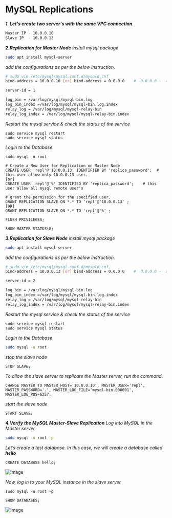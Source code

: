 # MySQL Replications

_**1. Let's create two server's with the same VPC connection.**_
```sh
Master IP - 10.0.0.10
Slave IP  - 10.0.0.13
```
_**2.Replication for Master Node**_
_install mysql package_
```bash
sudo apt install mysql-server
```
_add the configurations as per the below instruction._
```sh
# sudo vim /etc/mysql/mysql.conf.d/mysqld.cnf
bind-address = 10.0.0.10 [or] bind-address = 0.0.0.0    #  0.0.0.0 -  allow all the ip's to the master node replication server

server-id = 1

log_bin = /var/log/mysql/mysql-bin.log
log_bin_index =/var/log/mysql/mysql-bin.log.index
relay_log = /var/log/mysql/mysql-relay-bin
relay_log_index = /var/log/mysql/mysql-relay-bin.index
```
_Restart the mysql service & check the status of the service_
```mysql
sudo service mysql restart
sudo service mysql status
```
_Login to the Database_
```mysql
sudo mysql -u root

# Create a New User for Replication on Master Node
CREATE USER 'repl'@'10.0.0.13' IDENTIFIED BY 'replica_password';  # this user allow only 10.0.0.13 user.
[or]
CREATE USER 'repl'@'%' IDENTIFIED BY 'replica_password';    # this user allow all mysql remote user's
```
```mysql
# grant the permission for the specified user.
GRANT REPLICATION SLAVE ON *.* TO 'repl'@'10.0.0.13' ;
[OR]
GRANT REPLICATION SLAVE ON *.* TO 'repl'@'%' ;
```
```mysql
FLUSH PRIVILEGES;
```
```mysql
SHOW MASTER STATUS\G;
```

_**3.Replication for Slave Node**_
_install mysql package_
```bash
sudo apt install mysql-server
```
_add the configurations as per the below instruction._
```sh
# sudo vim /etc/mysql/mysql.conf.d/mysqld.cnf
bind-address = 10.0.0.13 [or] bind-address = 0.0.0.0    #  0.0.0.0 -  allow all the ip's to the master node replication server

server-id = 2

log_bin = /var/log/mysql/mysql-bin.log
log_bin_index =/var/log/mysql/mysql-bin.log.index
relay_log = /var/log/mysql/mysql-relay-bin
relay_log_index = /var/log/mysql/mysql-relay-bin.index
```
_Restart the mysql service & check the status of the service_

```mysql
sudo service mysql restart
sudo service mysql status
```
_Login to the Database_
```sh
sudo mysql -u root
```
_stop the slave node_
```bash
STOP SLAVE;
```
_To allow the slave server to replicate the Master server, run the command._
```mysql
CHANGE MASTER TO MASTER_HOST='10.0.0.10', MASTER_USER='repl', MASTER_PASSWORD='.', MASTER_LOG_FILE='mysql-bin.000001', MASTER_LOG_POS=6257;
```
_start the slave node_
```mysql
START SLAVE;
```
_**4.Verify the MySQL Master-Slave Replication**_
_Log into MySQL in the Master server_
```bash
sudo mysql -u root -p
```
_Let’s create a test database. In this case, we will create a database called **hello**_
```mysql
CREATE DATABASE hello;
```
![image](https://github.com/fourtimes/MySQL_Docs/assets/91359308/ac587299-3e5c-46bb-ac53-cf2424577d6d)

_Now, log in to your MySQL instance in the slave server_

```mysql
sudo mysql -u root -p
```
```mysql
SHOW DATABASES;
```
![image](https://github.com/fourtimes/MySQL_Docs/assets/91359308/607e3a1b-c194-4302-bfea-51d01ea32626)
